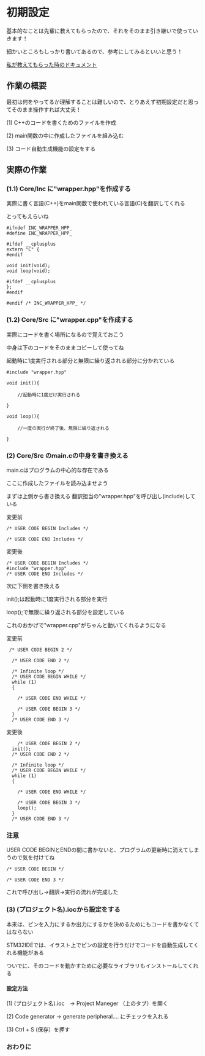 # 初期設定

基本的なことは先輩に教えてもらったので、それをそのまま引き継いで使っていきます！

細かいところもしっかり書いてあるので、参考にしてみるといいと思う！

[私が教えてもらった時のドキュメント](https://nokolat.github.io/Programming_Documents/)

## 作業の概要

最初は何をやってるか理解することは難しいので、とりあえず初期設定だと思ってそのまま操作すれば大丈夫！

(1) C++のコードを書くためのファイルを作成

(2) main関数の中に作成したファイルを組み込む

(3) コード自動生成機能の設定をする

## 実際の作業

### (1.1) Core/Inc に"wrapper.hpp"を作成する

実際に書く言語(C++)をmain関数で使われている言語(C)を翻訳してくれる

とってもえらいね

```
#ifndef INC_WRAPPER_HPP_
#define INC_WRAPPER_HPP_

#ifdef __cplusplus
extern "C" {
#endif

void init(void);
void loop(void);

#ifdef __cplusplus
};
#endif

#endif /* INC_WRAPPER_HPP_ */
```


### (1.2) Core/Src に"wrapper.cpp"を作成する

実際にコードを書く場所になるので覚えておこう

中身は下のコードをそのままコピーして使ってね

起動時に1度実行される部分と無限に繰り返される部分に分かれている


```
#include "wrapper.hpp"

void init(){

    //起動時に1度だけ実行される
    
}

void loop(){

    //一度の実行が終了後、無限に繰り返される
    
}
```


### (2) Core/Src のmain.cの中身を書き換える

main.cはプログラムの中心的な存在である

ここに作成したファイルを読み込ませよう



まずは上側から書き換える
翻訳担当の"wrapper.hpp"を呼び出し(include)している

変更前

```
/* USER CODE BEGIN Includes */

/* USER CODE END Includes */
```

変更後

```
/* USER CODE BEGIN Includes */
#include "wrapper.hpp"
/* USER CODE END Includes */
```

次に下側を書き換える

init();は起動時に1度実行される部分を実行

loop();で無限に繰り返される部分を設定している

これのおかげで"wrapper.cpp"がちゃんと動いてくれるようになる


変更前

```
 /* USER CODE BEGIN 2 */
 
  /* USER CODE END 2 */

  /* Infinite loop */
  /* USER CODE BEGIN WHILE */
  while (1)
  {
     
    /* USER CODE END WHILE */

    /* USER CODE BEGIN 3 */
  }
  /* USER CODE END 3 */
```
変更後
```
    /* USER CODE BEGIN 2 */
  init();
  /* USER CODE END 2 */

  /* Infinite loop */
  /* USER CODE BEGIN WHILE */
  while (1)
  {
      
    /* USER CODE END WHILE */

    /* USER CODE BEGIN 3 */
    loop();
  }
  /* USER CODE END 3 */
```  
### 注意

USER CODE BEGINとENDの間に書かないと、プログラムの更新時に消えてしまうので気を付けてね

```
/* USER CODE BEGIN */

/* USER CODE END 3 */
```

これで呼び出し→翻訳→実行の流れが完成した

### (3) (プロジェクト名).iocから設定をする

本来は、ピンを入力にするか出力にするかを決めるためにもコードを書かなくてはならない

STM32IDEでは、イラスト上でピンの設定を行うだけでコードを自動生成してくれる機能がある

ついでに、そのコードを動かすために必要なライブラリもインストールしてくれる

#### 設定方法

(1) (プロジェクト名).ioc　→ Project Maneger （上のタブ）を開く

(2) Code generator → generate peripheral.... にチェックを入れる

(3) Ctrl + S (保存）を押す

### おわりに

